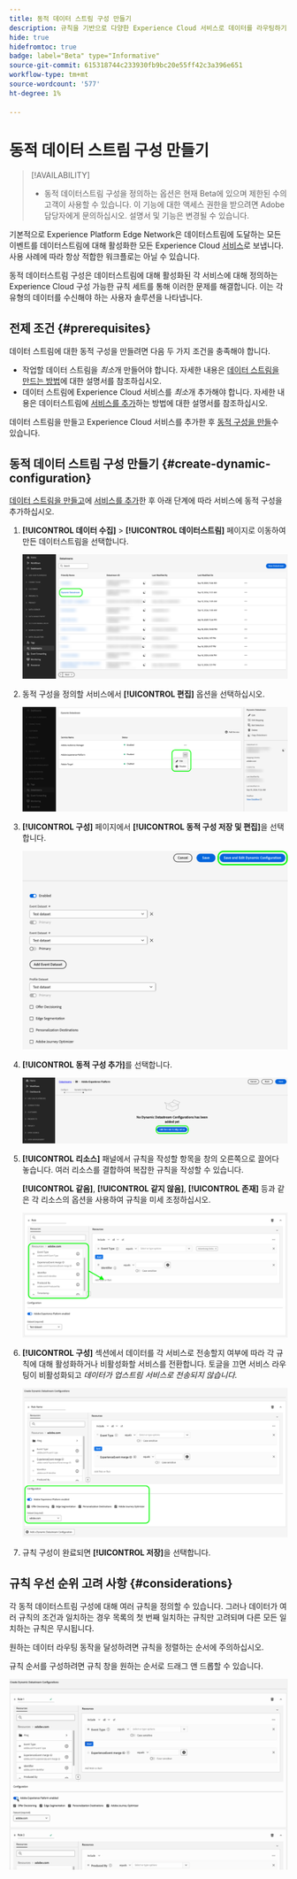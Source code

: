 ```yaml
---
title: 동적 데이터 스트림 구성 만들기
description: 규칙을 기반으로 다양한 Experience Cloud 서비스로 데이터를 라우팅하기 위해 동적 데이터스트림 구성을 만드는 방법에 대해 알아봅니다.
hide: true
hidefromtoc: true
badge: label="Beta" type="Informative"
source-git-commit: 615318744c233930fb9bc20e55ff42c3a396e651
workflow-type: tm+mt
source-wordcount: '577'
ht-degree: 1%

---
```



# 동적 데이터 스트림 구성 만들기

>[!AVAILABILITY]
>
>* 동적 데이터스트림 구성을 정의하는 옵션은 현재 Beta에 있으며 제한된 수의 고객이 사용할 수 있습니다. 이 기능에 대한 액세스 권한을 받으려면 Adobe 담당자에게 문의하십시오. 설명서 및 기능은 변경될 수 있습니다.

기본적으로 Experience Platform Edge Network은 데이터스트림에 도달하는 모든 이벤트를 데이터스트림에 대해 활성화한 모든 Experience Cloud [서비스](configure.md#add-services)로 보냅니다. 사용 사례에 따라 항상 적합한 워크플로는 아닐 수 있습니다.

동적 데이터스트림 구성은 데이터스트림에 대해 활성화된 각 서비스에 대해 정의하는 Experience Cloud 구성 가능한 규칙 세트를 통해 이러한 문제를 해결합니다. 이는 각 유형의 데이터를 수신해야 하는 사용자 솔루션을 나타냅니다.

## 전제 조건 {#prerequisites}

데이터 스트림에 대한 동적 구성을 만들려면 다음 두 가지 조건을 충족해야 합니다.

* 작업할 데이터 스트림을 *최소*&#x200B;개 만들어야 합니다. 자세한 내용은 [데이터 스트림을 만드는 방법](configure.md)에 대한 설명서를 참조하십시오.
* 데이터 스트림에 Experience Cloud 서비스를 *최소*&#x200B;개 추가해야 합니다. 자세한 내용은 데이터스트림에 [서비스를 추가](configure.md#add-services)하는 방법에 대한 설명서를 참조하십시오.

데이터 스트림을 만들고 Experience Cloud 서비스를 추가한 후 [동적 구성을 만들](#create-dynamic-configuration)수 있습니다.

## 동적 데이터 스트림 구성 만들기 {#create-dynamic-configuration}

[데이터 스트림을 만들고](configure.md)에 [서비스를 추가](configure.md#add-services)한 후 아래 단계에 따라 서비스에 동적 구성을 추가하십시오.

1. **[!UICONTROL 데이터 수집]** > **[!UICONTROL 데이터스트림]** 페이지로 이동하여 만든 데이터스트림을 선택합니다.

   ![데이터스트림 목록을 표시하는 데이터스트림 사용자 인터페이스의 이미지](assets/configure-dynamic-datastream/select-datastream.png)

1. 동적 구성을 정의할 서비스에서 **[!UICONTROL 편집]** 옵션을 선택하십시오.

   ![데이터스트림에 추가된 서비스를 보여 주는 데이터스트림 사용자 인터페이스의 이미지입니다.](assets/configure-dynamic-datastream/select-service.png)

1. **[!UICONTROL 구성]** 페이지에서 **[!UICONTROL 동적 구성 저장 및 편집]**&#x200B;을 선택합니다.

   ![데이터스트림 구성 페이지를 표시하는 데이터스트림 사용자 인터페이스 이미지.](assets/configure-dynamic-datastream/save-and-edit.png)

1. **[!UICONTROL 동적 구성 추가]**&#x200B;를 선택합니다.

   ![규칙 추가 없는 동적 구성을 보여 주는 데이터스트림 사용자 인터페이스의 이미지입니다.](assets/configure-dynamic-datastream/add-dynamic-config.png)

1. **[!UICONTROL 리소스]** 패널에서 규칙을 작성할 항목을 창의 오른쪽으로 끌어다 놓습니다. 여러 리소스를 결합하여 복잡한 규칙을 작성할 수 있습니다.

   **[!UICONTROL 같음]**, **[!UICONTROL 같지 않음]**, **[!UICONTROL 존재]** 등과 같은 각 리소스의 옵션을 사용하여 규칙을 미세 조정하십시오.

   ![동적 구성 규칙을 표시하는 데이터스트림 사용자 인터페이스의 이미지](assets/configure-dynamic-datastream/drag-resources.png)

1. **[!UICONTROL 구성]** 섹션에서 데이터를 각 서비스로 전송할지 여부에 따라 각 규칙에 대해 활성화하거나 비활성화할 서비스를 전환합니다. 토글을 끄면 서비스 라우팅이 비활성화되고 *데이터가 업스트림 서비스로 전송되지 않습니다*.

   ![동적 구성 규칙을 표시하는 데이터스트림 사용자 인터페이스의 이미지](assets/configure-dynamic-datastream/enable-service.png)

1. 규칙 구성이 완료되면 **[!UICONTROL 저장]**&#x200B;을 선택합니다.

## 규칙 우선 순위 고려 사항 {#considerations}

각 동적 데이터스트림 구성에 대해 여러 규칙을 정의할 수 있습니다. 그러나 데이터가 여러 규칙의 조건과 일치하는 경우 목록의 첫 번째 일치하는 규칙만 고려되며 다른 모든 일치하는 규칙은 무시됩니다.

원하는 데이터 라우팅 동작을 달성하려면 규칙을 정렬하는 순서에 주의하십시오.

규칙 순서를 구성하려면 규칙 창을 원하는 순서로 드래그 앤 드롭할 수 있습니다.

![끌어다 놓기를 통해 규칙 순서를 변경하는 방법을 보여 주는 GIF.](assets/configure-dynamic-datastream/move-rules.gif)